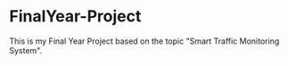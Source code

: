 # FinalYear-Project
This is my Final Year Project based on the topic "Smart Traffic Monitoring System".
